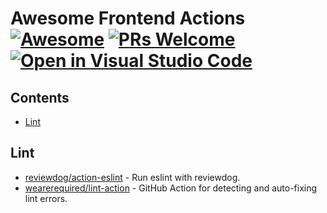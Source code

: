 <!--lint disable awesome-git-repo-age awesome-github-->
# Awesome Frontend Actions [![Awesome](https://awesome.re/badge.svg)](https://github.com/sindresorhus/awesome) [![PRs Welcome](https://img.shields.io/badge/PRs-welcome-green.svg)](https://github.com/youngjuning/awesome-frontend-actions/blob/main/CONTRIBUTING.md) [![Open in Visual Studio Code](https://open.vscode.dev/badges/open-in-vscode.svg)](https://open.vscode.dev/youngjuning/awesome-frontend-actions)


## Contents

- [Lint](#lint)

## Lint

- [reviewdog/action-eslint](https://github.com/reviewdog/action-eclint) - Run eslint with reviewdog.
- [wearerequired/lint-action](https://github.com/wearerequired/lint-action) - GitHub Action for detecting and auto-fixing lint errors.
